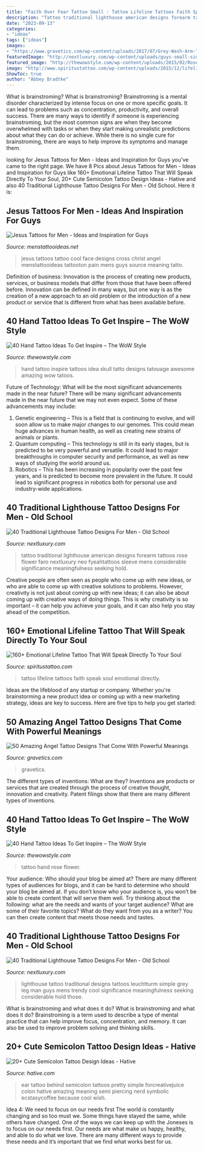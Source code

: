 ```yaml
---
title: "Faith Over Fear Tattoo Small : Tattoo Lifeline Tattoos Faith Speak Soul Emotional Directly"
description: "Tattoo traditional lighthouse american designs forearm tattoos rose flower faro nextluxury neo fyeahtattoos sleeve mens considerable significance meaningfulness seeking hold"
date: "2023-09-13"
categories:
- "ideas"
tags: ["ideas"]
images:
- "https://www.gravetics.com/wp-content/uploads/2017/07/Grey-Wash-Arm-Tattoo.jpg"
featuredImage: "http://nextluxury.com/wp-content/uploads/guys-small-simple-traditional-lighthouse-lower-leg-black-and-grey-ink-tattoo-designs.jpg"
featured_image: "http://thewowstyle.com/wp-content/uploads/2015/02/Rose-flower-looking-best-design-men-hand-tattoo.jpg"
image: "http://www.spiritustattoo.com/wp-content/uploads/2015/12/lifeline-faith-tattoo-9.jpg"
ShowToc: true
author: "Abbey Bradtke"
---
```



What is brainstroming?
What is brainstroming? Brainstroming is a mental disorder characterized by intense focus on one or more specific goals. It can lead to problems such as concentration, productivity, and overall success. There are many ways to identify if someone is experiencing brainstroming, but the most common signs are when they become overwhelmed with tasks or when they start making unrealistic predictions about what they can do or achieve. While there is no single cure for brainstroming, there are ways to help improve its symptoms and manage them.

	

		
looking for Jesus Tattoos for Men - Ideas and Inspiration for Guys you've came to the right page. We have 8 Pics about Jesus Tattoos for Men - Ideas and Inspiration for Guys like 160+ Emotional Lifeline Tattoo That Will Speak Directly To Your Soul, 20+ Cute Semicolon Tattoo Design Ideas - Hative and also 40 Traditional Lighthouse Tattoo Designs For Men - Old School. Here it is:
		
    
## Jesus Tattoos For Men - Ideas And Inspiration For Guys

<img loading=lazy src="http://www.menstattooideas.net/tattooimages/2016/05/jesus-tattoos-03.jpg" onerror="this.onerror=null;this.src='https://tse3.mm.bing.net/th?id=OIP.OgMVqfd6n5PgBpB1khb9NQHaJ7&amp;pid=15.1';" alt="Jesus Tattoos for Men - Ideas and Inspiration for Guys">

_Source: menstattooideas.net_

>jesus tattoos tattoo cool face designs cross christ angel menstattooideas tattooton pain mens guys source meaning tatto. 

	

Definition of business:
Innovation is the process of creating new products, services, or business models that differ from those that have been offered before. Innovation can be defined in many ways, but one way is as the creation of a new approach to an old problem or the introduction of a new product or service that is different from what has been available before.

    
## 40 Hand Tattoo Ideas To Get Inspire – The WoW Style

<img loading=lazy src="http://thewowstyle.com/wp-content/uploads/2015/02/hand-tattoo-idea.jpg" onerror="this.onerror=null;this.src='https://tse2.mm.bing.net/th?id=OIP.2gZrPLoqQxaIxigoilrQNgAAAA&amp;pid=15.1';" alt="40 Hand Tattoo Ideas To Get Inspire – The WoW Style">

_Source: thewowstyle.com_

>hand tattoo inspire tattoos idea skull tatto designs tatouage awesome amazing wow tatoos. 

	

Future of Technology: What will be the most significant advancements made in the near future?
There will be many significant advancements made in the near future that we may not even expect. Some of these advancements may include: 
1. Genetic engineering – This is a field that is continuing to evolve, and will soon allow us to make major changes to our genomes. This could mean huge advances in human health, as well as creating new strains of animals or plants. 
2. Quantum computing – This technology is still in its early stages, but is predicted to be very powerful and versatile. It could lead to major breakthroughs in computer security and performance, as well as new ways of studying the world around us. 
3. Robotics – This has been increasing in popularity over the past few years, and is predicted to become more prevalent in the future. It could lead to significant progress in robotics both for personal use and industry-wide applications. 

    
## 40 Traditional Lighthouse Tattoo Designs For Men - Old School

<img loading=lazy src="http://nextluxury.com/wp-content/uploads/manly-inner-forearm-rose-flower-with-lighthouse-male-traditional-tattoo-ideas.jpg" onerror="this.onerror=null;this.src='https://tse4.mm.bing.net/th?id=OIP.nnyO1m42GO3zUfrEU-Ej7wHaJ4&amp;pid=15.1';" alt="40 Traditional Lighthouse Tattoo Designs For Men - Old School">

_Source: nextluxury.com_

>tattoo traditional lighthouse american designs forearm tattoos rose flower faro nextluxury neo fyeahtattoos sleeve mens considerable significance meaningfulness seeking hold. 

	

Creative people are often seen as people who come up with new ideas, or who are able to come up with creative solutions to problems. However, creativity is not just about coming up with new ideas; it can also be about coming up with creative ways of doing things. This is why creativity is so important – it can help you achieve your goals, and it can also help you stay ahead of the competition.

    
## 160+ Emotional Lifeline Tattoo That Will Speak Directly To Your Soul

<img loading=lazy src="http://www.spiritustattoo.com/wp-content/uploads/2015/12/lifeline-faith-tattoo-9.jpg" onerror="this.onerror=null;this.src='https://tse1.mm.bing.net/th?id=OIP.I41CV0G4usUocumFXaO8AAHaHa&amp;pid=15.1';" alt="160+ Emotional Lifeline Tattoo That Will Speak Directly To Your Soul">

_Source: spiritustattoo.com_

>tattoo lifeline tattoos faith speak soul emotional directly. 

	

Ideas are the lifeblood of any startup or company. Whether you're brainstorming a new product idea or coming up with a new marketing strategy, ideas are key to success. Here are five tips to help you get started: 

    
## 50 Amazing Angel Tattoo Designs That Come With Powerful Meanings

<img loading=lazy src="https://www.gravetics.com/wp-content/uploads/2017/07/Grey-Wash-Arm-Tattoo.jpg" onerror="this.onerror=null;this.src='https://tse1.mm.bing.net/th?id=OIP.5NYu77wwV35du312kPxOTQHaHa&amp;pid=15.1';" alt="50 Amazing Angel Tattoo Designs That Come With Powerful Meanings">

_Source: gravetics.com_

>gravetics. 

	

The different types of inventions: What are they?
Inventions are products or services that are created through the process of creative thought, innovation and creativity. Patent filings show that there are many different types of inventions.

    
## 40 Hand Tattoo Ideas To Get Inspire – The WoW Style

<img loading=lazy src="http://thewowstyle.com/wp-content/uploads/2015/02/Rose-flower-looking-best-design-men-hand-tattoo.jpg" onerror="this.onerror=null;this.src='https://tse1.mm.bing.net/th?id=OIP.EkFUrO5x2jzXXJ0vVC1AmQHaHb&amp;pid=15.1';" alt="40 Hand Tattoo Ideas To Get Inspire – The WoW Style">

_Source: thewowstyle.com_

>tattoo hand rose flower. 

	

Your audience: Who should your blog be aimed at?
There are many different types of audiences for blogs, and it can be hard to determine who should your blog be aimed at. If you don’t know who your audience is, you won’t be able to create content that will serve them well. Try thinking about the following: what are the needs and wants of your target audience? What are some of their favorite topics? What do they want from you as a writer? You can then create content that meets those needs and tastes.

    
## 40 Traditional Lighthouse Tattoo Designs For Men - Old School

<img loading=lazy src="http://nextluxury.com/wp-content/uploads/guys-small-simple-traditional-lighthouse-lower-leg-black-and-grey-ink-tattoo-designs.jpg" onerror="this.onerror=null;this.src='https://tse2.mm.bing.net/th?id=OIP.57UZqcMSz-KGtQWgq4EyoQHaHa&amp;pid=15.1';" alt="40 Traditional Lighthouse Tattoo Designs For Men - Old School">

_Source: nextluxury.com_

>lighthouse tattoo traditional designs tattoos leuchtturm simple grey leg man guys mens trendy cool significance meaningfulness seeking considerable hold those. 

	

What is brainstroming and what does it do?
What is brainstroming and what does it do? Brainstroming is a term used to describe a type of mental practice that can help improve focus, concentration, and memory. It can also be used to improve problem solving and thinking skills.

    
## 20+ Cute Semicolon Tattoo Design Ideas - Hative

<img loading=lazy src="http://hative.com/wp-content/uploads/2014/03/semicolon-tattoos/9-semicolon-behind-ear.jpg" onerror="this.onerror=null;this.src='https://tse4.mm.bing.net/th?id=OIP.hcx9embnPk1cMSR962t5OAHaJ4&amp;pid=15.1';" alt="20+ Cute Semicolon Tattoo Design Ideas - Hative">

_Source: hative.com_

>ear tattoo behind semicolon tattoos pretty simple forcreativejuice colon hative amazing meaning semi piercing nerd symbolic ecstasycoffee because cool wish. 

	

Idea 4: We need to focus on our needs first
The world is constantly changing and so too must we. Some things have stayed the same, while others have changed. One of the ways we can keep up with the Joneses is to focus on our needs first. Our needs are what make us happy, healthy, and able to do what we love. There are many different ways to provide these needs and it’s important that we find what works best for us.

